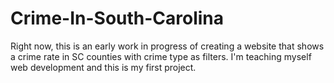 # Crime-In-South-Carolina
<div id = "text"></div>
<script>
  document.getElementbyId("text).innerHTML = "HELLO";
 </script>
Right now, this is an early work in progress of creating a website that shows a crime rate in SC counties with crime type as filters. I'm teaching myself web development and this is my first project. 
